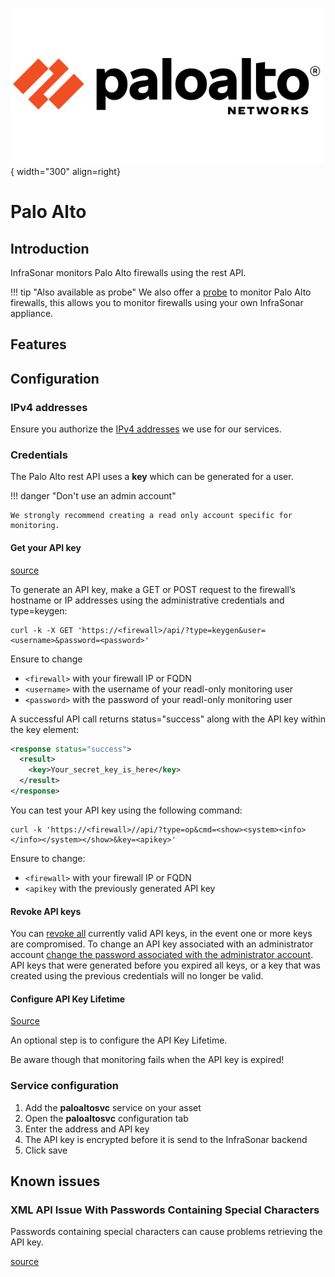 ![paloalto-Probe](../../images/probe_paloalto.png){ width="300" align=right}

# Palo Alto

## Introduction

InfraSonar monitors Palo Alto firewalls using the rest API.

!!! tip "Also available as probe"
    We also offer a [probe](../probes/paloalto.md) to monitor Palo Alto firewalls, this allows you to monitor firewalls using your own InfraSonar appliance.

## Features

## Configuration

### IPv4 addresses

Ensure you authorize the [IPv4 addresses](./index.md/#ipv4-addresses) we use for our services.

### Credentials

The Palo Alto rest API uses a **key** which can be generated for a user. 

!!! danger "Don't use an admin account"

    We strongly recommend creating a read only account specific for monitoring.

#### Get your API key

[source](https://docs.paloaltonetworks.com/pan-os/9-1/pan-os-panorama-api/get-started-with-the-pan-os-xml-api/get-your-api-key)

To generate an API key, make a GET or POST request to the firewall’s hostname or IP addresses using the administrative credentials and type=keygen:

```
curl -k -X GET 'https://<firewall>/api/?type=keygen&user=<username>&password=<password>'
```

Ensure to change

* `<firewall>` with your firewall IP or FQDN
* `<username>` with the username of your readl-only monitoring user
* `<password>` with the password of your readl-only monitoring user

A successful API call returns status="success" along with the API key within the key element:

```xml
<response status="success">
  <result>
    <key>Your_secret_key_is_here</key>
  </result>
</response>
```			

You can test your API key using the following command:

```
curl -k 'https://<firewall>//api/?type=op&cmd=<show><system><info></info></system></show>&key=<apikey>'
```

Ensure to change:

* `<firewall>` with your firewall IP or FQDN
* `<apikey` with the previously generated API key

#### Revoke API keys

You can [revoke all](https://docs.paloaltonetworks.com/pan-os/9-1/pan-os-admin/firewall-administration/manage-firewall-administrators/configure-administrative-accounts-and-authentication/configure-api-key-lifetime.html) currently valid API keys, in the event one or more keys are compromised. To change an API key associated with an administrator account [change the password associated with the administrator account](https://docs.paloaltonetworks.com/pan-os/9-1/pan-os-admin/firewall-administration/manage-firewall-administrators/configure-administrative-accounts-and-authentication/configure-local-or-external-authentication-for-firewall-administrators.html). API keys that were generated before you expired all keys, or a key that was created using the previous credentials will no longer be valid.


#### Configure API Key Lifetime

[Source](https://docs.paloaltonetworks.com/pan-os/9-1/pan-os-admin/firewall-administration/manage-firewall-administrators/configure-administrative-accounts-and-authentication/configure-api-key-lifetime)


An optional step is to configure the API Key Lifetime.

Be aware though that monitoring fails when the API key is expired!

### Service configuration

1. Add the **paloaltosvc** service on your asset
2. Open the **paloaltosvc** configuration tab
3. Enter the address and API key
4. The API key is encrypted before it is send to the InfraSonar backend
5. Click save

## Known issues

### XML API Issue With Passwords Containing Special Characters

Passwords containing special characters can cause problems retrieving the API key.

[source](https://knowledgebase.paloaltonetworks.com/KCSArticleDetail?id=kA10g000000CliMCAS)
